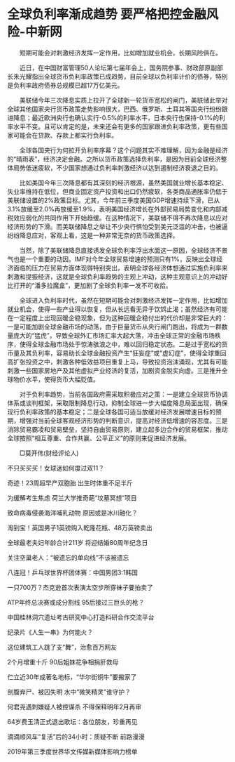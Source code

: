 # 全球负利率渐成趋势 要严格把控金融风险-中新网

　　短期可能会对刺激经济发挥一定作用，比如增加就业机会，长期风险俱在。

　　近日，在中国财富管理50人论坛第七届年会上，国务院参事、财政部原副部长朱光耀指出全球货币负利率政策已成趋势，目前全球以负利率计价的债券，特别是负利率政府债券总规模已超17万亿美元。

　　美联储今年三次降息实质上拉开了全球新一轮货币宽松的闸门，美联储此举对全球其他国家央行货币政策走势影响很大，巴西、俄罗斯、土耳其等国央行纷纷跟进降息；最近欧洲央行也确认实行-0.5%的利率水平，日本央行也保持-0.1%的利率水平不变。且可以肯定的是，未来还会有更多的国家跟进负利率政策，更有些国家可能会在贷款、存款上都实行负利率。

　　全球各国央行为何拉开负利率序幕？这个问题其实不难理解，因为金融是经济的“晴雨表”，经济决定金融。之所以货币政策选择负利率，是因为目前全球经济整体局势低迷疲软，不少国家想通过负利率刺激经济以达到遏制经济衰退之目的。

　　比如美国今年三次降息都有其深刻的经济根源，虽然美国就业增长基本稳定、失业率维持在低位，但商业固定资产投资和出口仍然疲软，各类商品通胀率仍低于美联储设置的2%政策目标。尤其，今年前三季度美国GDP增速持续下滑，已从3.1%放缓至2.0%再放缓至1.9%，表明美国经济增长在外部贸易局势变化和内部减税效应弱化的共同作用下开始趋缓。在这种情况下，美联储不得不再次降息以应对经济形势的下滑。而美联储降息之举让不少央行惧怕受到美元泛滥的冲击，也被逼纷纷降息应对，客观上看，这是一种非常无奈的货币政策选择。

　　当然，除了美联储降息直接诱发全球负利率浮出水面这一原因，全球经济不景气也是一个重要的动因。IMF对今年全球贸易增速的预测只有1%，反映出全球经济面临的压力在贸易方面体现得特别突出，表明全球各经济体想通过实施负利率来刺激和提振经济，这就是全球负利率趋势的主观上冲动，这种主观意识上的冲动好比打开的“潘多拉魔盒”，更加剧了全球负利率一发不可收拾。

　　全球进入负利率时代，虽然在短期可能会对刺激经济发挥一定作用，比如增加就业机会，使得一些产业得以恢复，但从长远看无异于饮鸩止渴；虽然经济有可能在一定程度上出现回暖企稳现象，但为这种回暖企稳付出的代价却是非常巨大的：一是可能加剧全球金融市场的动荡，由于巨量货币从央行闸门跑出，将成为一群数量庞大的“猛虎”，导致全球外汇市场汇率大起大落，冲击全球正常的金融市场秩序，使得全球金融市场处于惊涛骇浪之中，难以回归稳定状态。二是过于宽松的货币量及其负利率，容易助长全球金融投资产生“狂妄症”或“虚幻症”，使得全球重回高扩张投资之中，刺激各种低效益项目重复上马，导致投资泡沫涌现，尤其有可能刺激一些国家房地产及其他虚拟产业经济的复活，加剧资金脱实向虚。三是推升全球物价水平，使得货币大幅贬值。

　　对于负利率趋势，当前各国政府需采取积极应对之策：一是建立全球货币协调体系或谈判框架，采取限制降息行动，抑制全球进一步大幅度降息局面出现，确保现行负利率政策的基本稳定；二是全球各国可适当放缓对经济发展增速目标的预期，增强对当前全球客观经济形势的判断意识，提高对经济低增速的容忍度。三是消除贸易霸凌和贸易壁垒，坚持自由贸易原则，建立起多边合作的贸易框架，推动全球按照“相互尊重、合作共赢、公平正义”的原则来促进经济发展。

　　□莫开伟(财经评论人)

不只买买买！女球迷如何度过双11？

奇迹！23周超早产双胞胎 出生时体重不足半斤

为缓解考生焦虑 荷兰大学推奇葩“坟墓冥想”项目

致命病毒侵袭海洋哺乳动物 原因或是冰川融化？

淘到宝！英国男子1英镑购入乾隆花瓶、48万英镑卖出

全球最老夫妇年龄合计211岁 将迎结婚80周年纪念日

关注空巢老人：“被遗忘的单向线”不该被遗忘

八连冠！乒乓球世界杯团体赛：中国男团3:1韩国

一只700万？杰克逊首次表演太空步所穿袜子要拍卖了

ATP年终总决赛或成分割线 95后接过三巨头的枪？

中国桂林洞穴遗址考古研究中心打造科研合作交流平台

纪录片《人生一串》为何能火？ 

这位建筑工人跳了支“舞”，治愈百万网友

2个月增重十斤 90后姐妹花争相捐肝救母

伫立近30年成著名地标，“华尔街铜牛”要搬家了

剖腹弃尸、被囚失明 水中“微笑精灵”谁守护？

何君尧遇刺嫌疑人被控谋杀 不得保释明年2月再审

64岁费玉清正式退出歌坛：各位朋友，珍重再见

滴滴顺风车“复活”后的34小时：质疑不断 前路漫漫

2019年第三季度世界华文传媒新媒体影响力榜单
